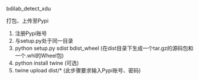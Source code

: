 bdilab_detect_xdu

打包、上传至Pypi
1. 注册Pypi账号
2. 与setup.py处于同一目录
3. python setup.py sdist bdist_wheel (在dist目录下生成一个tar.gz的源码包和一个.whl的Wheel包)
4. python install twine (可选)
5. twine upload dist/* (此步骤要求输入Pypi账号、密码)